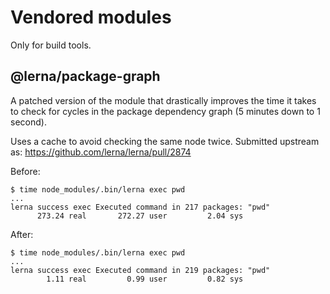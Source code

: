 # Vendored modules

Only for build tools.

## @lerna/package-graph

A patched version of the module that drastically improves the time it takes to
check for cycles in the package dependency graph (5 minutes down to 1 second).

Uses a cache to avoid checking the same node twice. Submitted upstream
as: https://github.com/lerna/lerna/pull/2874

Before:

```
$ time node_modules/.bin/lerna exec pwd
...
lerna success exec Executed command in 217 packages: "pwd"
      273.24 real       272.27 user         2.04 sys
```

After:

```
$ time node_modules/.bin/lerna exec pwd
...
lerna success exec Executed command in 219 packages: "pwd"
        1.11 real         0.99 user         0.82 sys
```
